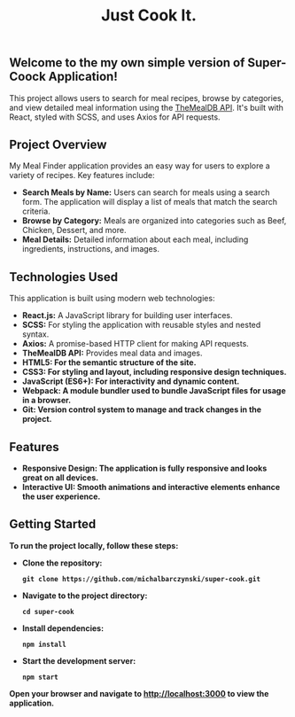<!DOCTYPE html>
<html lang="pl">
<body>
    <header>
        <div class="container">
            <div id="branding">
                <h1><span class="highlight">Just Cook It.</span></h1>
            </div>
        </div>
    </header>
    <div class="container">
        <div class="content">
            <h2>Welcome to the my own simple version of Super-Coock Application!</h2>
            <p>This project allows users to search for meal recipes, browse by categories, and view detailed meal information using the <a href="https://www.TheMealDB.com/" target="_blank" class="highlight">TheMealDB API</a>. It's built with React, styled with SCSS, and uses Axios for API requests.</p>
        </div>
        <div class="content">
            <h2>Project Overview</h2>
            <p>My Meal Finder application provides an easy way for users to explore a variety of recipes. Key features include:</p>
            <ul>
                <li><strong>Search Meals by Name:</strong> Users can search for meals using a search form. The application will display a list of meals that match the search criteria.</li>
                <li><strong>Browse by Category:</strong> Meals are organized into categories such as Beef, Chicken, Dessert, and more.</li>
                <li><strong>Meal Details:</strong> Detailed information about each meal, including ingredients, instructions, and images.</li>
            </ul>
        </div>
        <div class="content">
            <h2>Technologies Used</h2>
            <p>This application is built using modern web technologies:</p>
            <ul>
                <li><strong>React.js:</strong> A JavaScript library for building user interfaces.</li>
                <li><strong>SCSS:</strong> For styling the application with reusable styles and nested syntax.</li>
                <li><strong>Axios:</strong> A promise-based HTTP client for making API requests.</li>
                <li><strong>TheMealDB API:</strong> Provides meal data and images.</li>
                <li><strong>HTML5: For the semantic structure of the site.</li>
                <li><strong>CSS3: For styling and layout, including responsive design techniques.</li>
                <li><strong>JavaScript (ES6+): For interactivity and dynamic content.</li>
                <li><strong>Webpack: A module bundler used to bundle JavaScript files for usage in a browser.</li>
                <li><strong>Git: Version control system to manage and track changes in the project.</li>
            </ul>
        </div>
        <div class="content">
            <h2>Features</h2>
            <ul>
                <li><strong>Responsive Design:</strong> The application is fully responsive and looks great on all devices.</li>
                <li><strong>Interactive UI:</strong> Smooth animations and interactive elements enhance the user experience.</li>
            </ul>
        </div>
        <div class="content">
            <h2>Getting Started</h2>
            <p>To run the project locally, follow these steps:</p>
            <ul>
                <li><strong>Clone the repository:</strong></li>
                <pre><code>git clone https://github.com/michalbarczynski/super-cook.git</code></pre>
                <li><strong>Navigate to the project directory:</strong></li>
                <pre><code>cd super-cook</code></pre>
                <li><strong>Install dependencies:</strong></li>
                <pre><code>npm install</code></pre>
                <li><strong>Start the development server:</strong></li>
                <pre><code>npm start</code></pre>
            </ul>
            <p>Open your browser and navigate to <a href="http://localhost:3000" target="_blank">http://localhost:3000</a> to view the application.</p>
        </div>
    </div>
</body>
</html>
